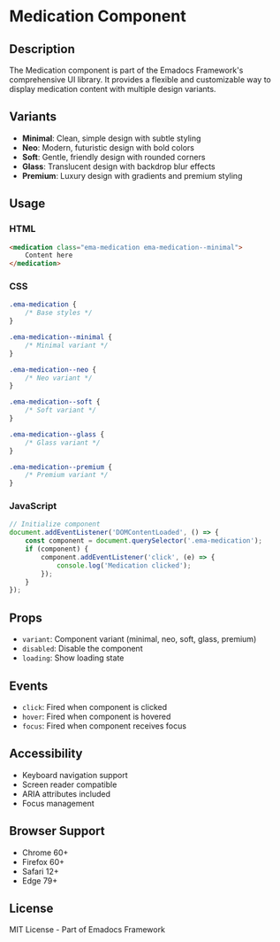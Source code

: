 # Medication Component

## Description
The Medication component is part of the Emadocs Framework's comprehensive UI library. It provides a flexible and customizable way to display medication content with multiple design variants.

## Variants
- **Minimal**: Clean, simple design with subtle styling
- **Neo**: Modern, futuristic design with bold colors
- **Soft**: Gentle, friendly design with rounded corners
- **Glass**: Translucent design with backdrop blur effects
- **Premium**: Luxury design with gradients and premium styling

## Usage

### HTML
```html
<medication class="ema-medication ema-medication--minimal">
    Content here
</medication>
```

### CSS
```css
.ema-medication {
    /* Base styles */
}

.ema-medication--minimal {
    /* Minimal variant */
}

.ema-medication--neo {
    /* Neo variant */
}

.ema-medication--soft {
    /* Soft variant */
}

.ema-medication--glass {
    /* Glass variant */
}

.ema-medication--premium {
    /* Premium variant */
}
```

### JavaScript
```javascript
// Initialize component
document.addEventListener('DOMContentLoaded', () => {
    const component = document.querySelector('.ema-medication');
    if (component) {
        component.addEventListener('click', (e) => {
            console.log('Medication clicked');
        });
    }
});
```

## Props
- `variant`: Component variant (minimal, neo, soft, glass, premium)
- `disabled`: Disable the component
- `loading`: Show loading state

## Events
- `click`: Fired when component is clicked
- `hover`: Fired when component is hovered
- `focus`: Fired when component receives focus

## Accessibility
- Keyboard navigation support
- Screen reader compatible
- ARIA attributes included
- Focus management

## Browser Support
- Chrome 60+
- Firefox 60+
- Safari 12+
- Edge 79+

## License
MIT License - Part of Emadocs Framework
